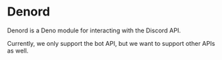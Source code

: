 # Denord
Denord is a Deno module for interacting with the Discord API.

Currently, we only support the bot API, but we want to support other APIs as well.
